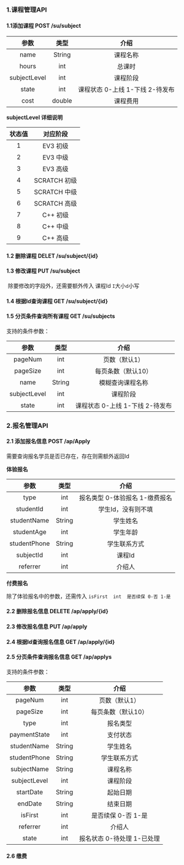 ### 1.课程管理API

#### 1.1添加课程	POST /su/subject		

|     参数     |  类型  |              介绍               |
| :----------: | :----: | :-----------------------------: |
|     name     | String |            课程名称             |
|    hours     |  int   |             总课时              |
| subjectLevel |  int   |            课程阶段             |
|    state     |  int   | 课程状态 0-上线 1-下线 2-待发布 |
|     cost     | double |            课程费用             |

**subjectLevel 详细说明**

| 状态值 |   对应阶段   |
| :----: | :----------: |
|   1    |   EV3 初级   |
|   2    |   EV3 中级   |
|   3    |   EV3 高级   |
|   4    | SCRATCH 初级 |
|   5    | SCRATCH 中级 |
|   6    | SCRATCH 高级 |
|   7    |   C++ 初级   |
|   8    |   C++ 中级   |
|   9    |   C++ 高级   |



#### 1.2 删除课程	DELET /su/subject/{id}	

#### 1.3 修改课程	PUT /su/subject

​	除要修改的字段外，还需要额外传入 课程Id  `I`大小`d`小写

#### 1.4 根据Id查询课程	GET /su/subject/{id}

#### 1.5 分页条件查询所有课程	GET /su/subjects

支持的条件参数：

|     参数     |  类型  |              介绍               |
| :----------: | :----: | :-----------------------------: |
|   pageNum    |  int   |          页数（默认1）          |
|   pageSize   |  int   |       每页条数（默认10）        |
|     name     | String |        模糊查询课程名称         |
| subjectLevel |  int   |            课程阶段             |
|    state     |  int   | 课程状态 0-上线 1-下线 2-待发布 |



### 2.报名管理API

#### 2.1 添加报名信息 POST /ap/Apply

需要查询报名学员是否已存在，存在则需额外返回Id

**体验报名**

|     参数     |  类型  |              介绍              |
| :----------: | :----: | :----------------------------: |
|     type     |  int   | 报名类型 0-体验报名 1-缴费报名 |
|  studentId   |  int   |       学生Id，没有则不填       |
| studentName  | String |            学生姓名            |
|  studentAge  |  int   |            学生年龄            |
| studentPhone | String |          学生联系方式          |
|  subjectId   |  int   |             课程Id             |
|   referrer   |  int   |             介绍人             |

**付费报名**

除了体验报名中的参数，还需传入 `isFirst  int  是否续保 0-否 1-是`

#### 2.2 删除报名信息 DELETE /ap/apply/{id}

#### 2.3 修改报名信息 PUT /ap/apply

#### 2.4 根据Id查询报名信息 GET /ap/apply/{id}

#### 2.5 分页条件查询报名信息 GET /ap/applys

支持的条件参数：

|     参数     |  类型  |            介绍            |
| :----------: | :----: | :------------------------: |
|   pageNum    |  int   |       页数（默认1）        |
|   pageSize   |  int   |     每页条数（默认10）     |
|     type     |  int   |          报名类型          |
| paymentState |  int   |          支付状态          |
| studentName  | String |          学生姓名          |
| studentPhone | String |        学生联系方式        |
| subjectName  | String |          课程名称          |
| subjectLevel |  int   |          课程阶段          |
|  startDate   | String |          起始日期          |
|   endDate    | String |          结束日期          |
|   isFirst    |  int   |     是否续保 0-否 1-是     |
|   referrer   |  int   |           介绍人           |
|    state     |  int   | 报名状态 0-待处理 1-已处理 |

#### 2.6 缴费 